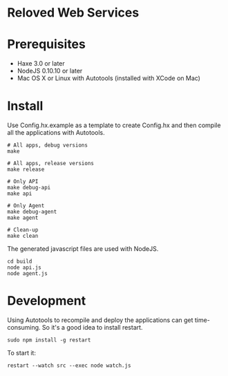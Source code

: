 Reloved Web Services
=======

# Prerequisites

* Haxe 3.0 or later
* NodeJS 0.10.10 or later
* Mac OS X or Linux with Autotools (installed with XCode on Mac)

# Install

Use Config.hx.example as a template to create Config.hx and then compile all the applications with Autotools.

	# All apps, debug versions
	make
	
	# All apps, release versions
	make release
	
	# Only API
	make debug-api
	make api
	
	# Only Agent
	make debug-agent
	make agent

	# Clean-up
	make clean

The generated javascript files are used with NodeJS.

	cd build
	node api.js
	node agent.js

# Development

Using Autotools to recompile and deploy the applications can get time-consuming. So it's a good idea to install restart.

	sudo npm install -g restart

To start it:

	restart --watch src --exec node watch.js
